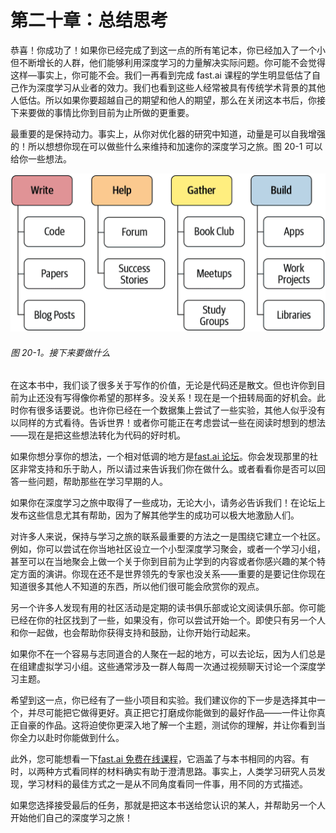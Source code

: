 # 第二十章：总结思考

恭喜！你成功了！如果你已经完成了到这一点的所有笔记本，你已经加入了一个小但不断增长的人群，他们能够利用深度学习的力量解决实际问题。你可能不会觉得这样—事实上，你可能不会。我们一再看到完成 fast.ai 课程的学生明显低估了自己作为深度学习从业者的效力。我们也看到这些人经常被具有传统学术背景的其他人低估。所以如果你要超越自己的期望和他人的期望，那么在关闭这本书后，你接下来要做的事情比你到目前为止所做的更重要。

最重要的是保持动力。事实上，从你对优化器的研究中知道，动量是可以自我增强的！所以想想你现在可以做些什么来维持和加速你的深度学习之旅。图 20-1 可以给你一些想法。

![接下来要做什么](img/dlcf_2001.png)

###### 图 20-1。接下来要做什么

在这本书中，我们谈了很多关于写作的价值，无论是代码还是散文。但也许你到目前为止还没有写得像你希望的那样多。没关系！现在是一个扭转局面的好机会。此时你有很多话要说。也许你已经在一个数据集上尝试了一些实验，其他人似乎没有以同样的方式看待。告诉世界！或者你可能正在考虑尝试一些在阅读时想到的想法——现在是把这些想法转化为代码的好时机。

如果你想分享你的想法，一个相对低调的地方是[fast.ai 论坛](https://forums.fast.ai)。你会发现那里的社区非常支持和乐于助人，所以请过来告诉我们你在做什么。或者看看你是否可以回答一些问题，帮助那些在学习早期的人。

如果你在深度学习之旅中取得了一些成功，无论大小，请务必告诉我们！在论坛上发布这些信息尤其有帮助，因为了解其他学生的成功可以极大地激励人们。

对许多人来说，保持与学习之旅的联系最重要的方法之一是围绕它建立一个社区。例如，你可以尝试在你当地社区设立一个小型深度学习聚会，或者一个学习小组，甚至可以在当地聚会上做一个关于你到目前为止学到的内容或者你感兴趣的某个特定方面的演讲。你现在还不是世界领先的专家也没关系——重要的是要记住你现在知道很多其他人不知道的东西，所以他们很可能会欣赏你的观点。

另一个许多人发现有用的社区活动是定期的读书俱乐部或论文阅读俱乐部。你可能已经在你的社区找到了一些，如果没有，你可以尝试开始一个。即使只有另一个人和你一起做，也会帮助你获得支持和鼓励，让你开始行动起来。

如果你不在一个容易与志同道合的人聚在一起的地方，可以去论坛，因为人们总是在组建虚拟学习小组。这些通常涉及一群人每周一次通过视频聊天讨论一个深度学习主题。

希望到这一点，你已经有了一些小项目和实验。我们建议你的下一步是选择其中一个，并尽可能把它做得更好。真正把它打磨成你能做到的最好作品——一件让你真正自豪的作品。这将迫使你更深入地了解一个主题，测试你的理解，并让你看到当你全力以赴时你能做到什么。

此外，您可能想看一下[fast.ai 免费在线课程](https://course.fast.ai)，它涵盖了与本书相同的内容。有时，以两种方式看同样的材料确实有助于澄清思路。事实上，人类学习研究人员发现，学习材料的最佳方式之一是从不同角度看同一件事，用不同的方式描述。

如果您选择接受最后的任务，那就是把这本书送给您认识的某人，并帮助另一个人开始他们自己的深度学习之旅！
